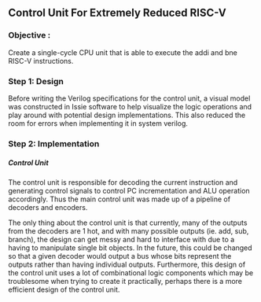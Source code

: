 ## Control Unit For Extremely Reduced RISC-V

### **Objective :**  

Create a single-cycle CPU unit that is able to execute the addi and bne RISC-V instructions.

### Step 1: Design

Before writing the Verilog specifications for the control unit, a visual model was constructed in Issie software to help visualize the logic operations and play around with potential design implementations. This also reduced the room for errors when implementing it in system verilog.


### Step 2: Implementation

##### Control Unit

The control unit is responsible for decoding the current instruction and generating control signals to control PC incrementation and ALU operation accordingly. Thus the main control unit was made up of a pipeline of decoders and encoders.

The only thing about the control unit is that currently, many of the outputs from the decoders are 1 hot, and with many possible outputs (ie. add, sub, branch), the design can get messy and hard to interface with due to a having to manipulate single bit objects. In the future, this could be changed so that a given decoder would output a bus whose bits represent the outputs rather than having individual outputs. Furthermore, this design of the control unit uses a lot of combinational logic components which may be troublesome when trying to create it practically, perhaps there is a more efficient design of the control unit.


